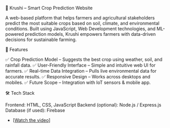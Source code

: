 🌱 Krushi – Smart Crop Prediction Website

A web-based platform that helps farmers and agricultural stakeholders predict the most suitable crops based on soil, climate, and environmental conditions. Built using JavaScript, Web Development technologies, and ML-powered prediction models, Krushi empowers farmers with data-driven decisions for sustainable farming.

🚀 Features

✅ Crop Prediction Model – Suggests the best crop using weather, soil, and rainfall data.
✅ User-Friendly Interface – Simple and intuitive web UI for farmers.
✅ Real-time Data Integration – Pulls live environmental data for accurate results.
✅ Responsive Design – Works across desktops and mobiles.
✅ Future Scope – Integration with IoT sensors & mobile app.

🛠️ Tech Stack

Frontend: HTML, CSS, JavaScript
Backend (optional): Node.js / Express.js
Database (if used):  Firebase

- [[Watch the video]([https://img.youtube.com/vi/your-video-id/0.jpg](https://drive.google.com/file/d/1iilsfkmC_uZCf--tqFVwNIgQsTF-Dg54/view?usp=sharing))]
  
